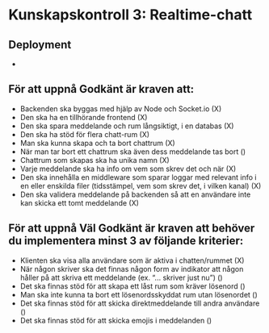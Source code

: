 # Kunskapskontroll 3: Realtime-chatt

## Deployment 
-

## För att uppnå Godkänt är kraven att:

* Backenden ska byggas med hjälp av Node och Socket.io (X)
* Den ska ha en tillhörande frontend (X)
* Den ska spara meddelande och rum långsiktigt, i en databas (X)
* Den ska ha stöd för flera chatt-rum (X)
* Man ska kunna skapa och ta bort chattrum (X)
* När man tar bort ett chattrum ska även dess meddelande tas bort ()
* Chattrum som skapas ska ha unika namn (X)
* Varje meddelande ska ha info om vem som skrev det och när (X)
* Den ska innehålla en middleware som sparar loggar med relevant info i en eller enskilda filer (tidsstämpel, vem som skrev det, i vilken kanal) (X)
* Den ska validera meddelande på backenden så att en användare inte kan skicka ett tomt meddelande (X)

## För att uppnå Väl Godkänt är kraven att behöver du implementera minst 3 av följande kriterier:

* Klienten ska visa alla användare som är aktiva i chatten/rummet (X)
* När någon skriver ska det finnas någon form av indikator att någon håller på att skriva ett meddelande (ex. “... skriver just nu”) ()
* Det ska finnas stöd för att skapa ett låst rum som kräver lösenord ()
* Man ska inte kunna ta bort ett lösenordsskyddat rum utan lösenordet ()
* Det ska finnas stöd för att skicka direktmeddelande till andra användare ()
* Det ska finnas stöd för att skicka emojis i meddelanden ()
